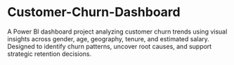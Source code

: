 # Customer-Churn-Dashboard
A Power BI dashboard project analyzing customer churn trends using visual insights across gender, age, geography, tenure, and estimated salary. Designed to identify churn patterns, uncover root causes, and support strategic retention decisions.
